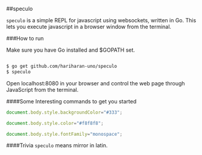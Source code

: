 ##speculo

`speculo` is a simple REPL for javascript using websockets, written in Go.
This lets you execute javascript in a browser window from the terminal.

###How to run

Make sure you have Go installed and $GOPATH set.

```sh

$ go get github.com/hariharan-uno/speculo
$ speculo

```

Open localhost:8080 in your browser and control the web page through JavaScript from the terminal.

####Some Interesting commands to get you started

```javascript
document.body.style.backgroundColor="#333";

document.body.style.color="#f8f8f8";

document.body.style.fontFamily="monospace";
```

####Trivia
`speculo` means mirror in latin.